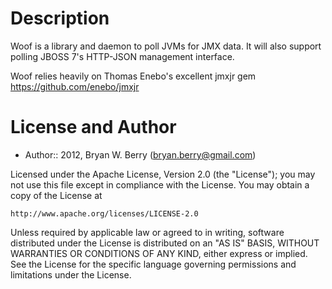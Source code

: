 Description
===========

Woof is a library and daemon to poll JVMs for JMX data. It will also
support polling JBOSS 7's HTTP-JSON management interface.

Woof relies heavily on Thomas Enebo's excellent jmxjr gem
https://github.com/enebo/jmxjr

License and Author
==================

- Author::                2012, Bryan W. Berry (<bryan.berry@gmail.com>)

Licensed under the Apache License, Version 2.0 (the "License");
you may not use this file except in compliance with the License.
You may obtain a copy of the License at

    http://www.apache.org/licenses/LICENSE-2.0

Unless required by applicable law or agreed to in writing, software
distributed under the License is distributed on an "AS IS" BASIS,
WITHOUT WARRANTIES OR CONDITIONS OF ANY KIND, either express or implied.
See the License for the specific language governing permissions and
limitations under the License.
